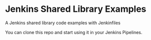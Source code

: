 # Jenkins Shared Library Examples

A Jenkins shared library code examples with Jenkinfiles

You can clone this repo and start using it in your Jenkins Pipelines.
